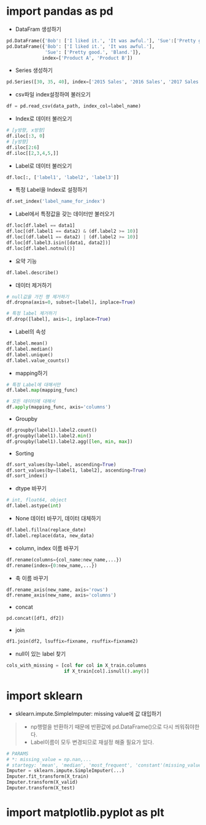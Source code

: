 # import pandas as pd
- DataFram 생성하기
```python
pd.DataFrame({'Bob': ['I liked it.', 'It was awful.'], 'Sue':['Pretty good.', 'Bland.']})
pd.DataFrame({'Bob': ['I liked it.', 'It was awful.'], 
              'Sue': ['Pretty good.', 'Bland.']},
             index=['Product A', 'Product B'])
```
- Series 생성하기
```python
pd.Series([30, 35, 40], index=['2015 Sales', '2016 Sales', '2017 Sales'], name='Product A')
```
- csv파일 index설정하여 불러오기
```python
df = pd.read_csv(data_path, index_col=label_name)
```
- Index로 데이터 불러오기
```python
# [y방향, x방향]
df.iloc[:3, 0]
# [y방향]
df.iloc[2:6]
df.iloc[[2,3,4,5,]]
```
- Label로 데이터 불러오기
```python
df.loc[:, ['label1', 'label2', 'label3']]
```
- 특정 Label을 Index로 설정하기
```python
df.set_index('label_name_for_index')
```
- Label에서 특정값을 갖는 데이터만 불러오기
```python
df.loc[df.label == data1]
df.loc[(df.label1 == data2) & (df.label2 >= 10)]
df.loc[(df.label1 == data2) | (df.label2 >= 10)]
df.loc[df.label3.isin([data1, data2])]
df.loc[df.label.notnul()]
```
- 요약 기능
```python
df.label.describe()
```
- 데이터 제거하기
```python
# null값을 가진 행 제거하기
df.dropna(axis=0, subset=[label], inplace=True)

# 특정 label 제거하기
df.drop([label], axis=1, inplace=True)
```
- Label의 속성
```python
df.label.mean()
df.label.median()
df.label.unique()
df.label.value_counts()
```
- mapping하기
```python
# 특정 Label에 대해서만
df.label.map(mapping_func)

# 모든 데이터에 대해서
df.apply(mapping_func, axis='columns')
```
- Groupby
```python
df.groupby(label1).label2.count()
df.groupby(label1).label2.min()
df.groupby(label1).label2.agg([len, min, max])
```
- Sorting
```python
df.sort_values(by=label, ascending=True)
df.sort_values(by=[label1, label2], ascending=True)
df.sort_index()
```
- dtype 바꾸기
```python
# int, float64, object
df.label.astype(int)
```
- None 데이터 바꾸기, 데이터 대체하기
```python
df.label.fillna(replace_date)
df.label.replace(data, new_data)
```
- column, index 이름 바꾸기
```python
df.rename(columns={col_name:new_name,...})
df.rename(index={0:new_name,...})
```
- 축 이름 바꾸기
```python
df.rename_axis(new_name, axis='rows')
df.rename_axis(new_name, axis='columns')
```
- concat
```python
pd.concat([df1, df2])
```
- join
```python
df1.join(df2, lsuffix=fixname, rsuffix=fixname2)
```
- null이 있는 label 찾기
```python
cols_with_missing = [col for col in X_train.columns
                     if X_train[col].isnull().any()]
```

# import sklearn
- sklearn.impute.SimpleImputer: missing value에 값 대입하기
> - np행렬을 반환하기 때문에 반환값에 pd.DataFrame()으로 다시 씌워줘야한다.
> - Label이름이 모두 변경되므로 재설정 해줄 필요가 있다.
```python
# PARAMS
# *: missing_value = np.nan,...
# startegy: 'mean', 'median', 'most_frequent', 'constant'(missing_value를 fill_value에 있는 값으로 대체한다)
Imputer = sklearn.impute.SimpleImputer(...)
Imputer.fit_transform(X_train)
Imputer.transform(X_valid)
Imputer.transform(X_test)
```

# import matplotlib.pyplot as plt

